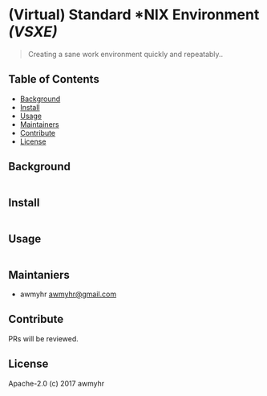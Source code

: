 # (Virtual) Standard *NIX Environment _(VSXE)_

> Creating a sane work environment quickly and repeatably..

## Table of Contents

- [Background](#background)
- [Install](#install)
- [Usage](#usage)
- [Maintainers](#maintainers)
- [Contribute](#contribute)
- [License](#license)

## Background

```
```

## Install

```
```

## Usage

```
```

## Maintaniers

- awmyhr <awmyhr@gmail.com>

## Contribute

PRs will be reviewed.

## License

Apache-2.0 (c) 2017 awmyhr